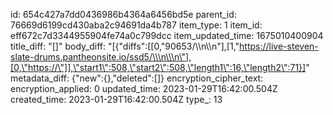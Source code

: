 id: 654c427a7dd0436986b4364a6456bd5e
parent_id: 76669d6199cd430aba2c94691da4b787
item_type: 1
item_id: eff672c7d3344955904fe74a0c799dcc
item_updated_time: 1675010400904
title_diff: "[]"
body_diff: "[{\"diffs\":[[0,\"90653/\\\n\\\n\"],[1,\"https://live-steven-slate-drums.pantheonsite.io/ssd5/\\\n\\\n\"],[0,\"https://\"]],\"start1\":508,\"start2\":508,\"length1\":16,\"length2\":71}]"
metadata_diff: {"new":{},"deleted":[]}
encryption_cipher_text: 
encryption_applied: 0
updated_time: 2023-01-29T16:42:00.504Z
created_time: 2023-01-29T16:42:00.504Z
type_: 13
